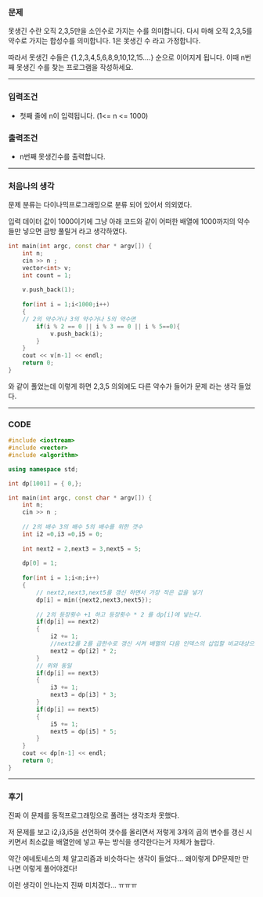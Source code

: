 ### 문제

못생긴 수란 오직 2,3,5만을 소인수로 가지는 수를 의미합니다. 다시 마해 오직 2,3,5를 약수로 가지는 합성수를 의미합니다. 1은 못생긴 수 라고 가정합니다.

따라서 못생긴 수들은 {1,2,3,4,5,6,8,9,10,12,15....} 순으로 이어지게 됩니다. 이때 n번째 못생긴 수를 찾는 프로그램을 작성하세요.


-------------------------------------------------------

### 입력조건 

* 첫째 줄에 n이 입력됩니다. (1<= n <= 1000)

### 출력조건

* n번째 못생긴수를 출력합니다.


---------------------------------------------------

### 처음나의 생각

문제 분류는 다이나믹프로그래밍으로 분류 되어 있어서 의외였다.

입력 데이터 값이 1000이기에 그냥 아래 코드와 같이 어떠한 배열에 1000까지의 약수들만 넣으면 금방 풀릴거 라고 생각하였다.

```C++
int main(int argc, const char * argv[]) {
    int n;
    cin >> n ;
    vector<int> v;
    int count = 1;
    
    v.push_back(1);
    
    for(int i = 1;i<1000;i++)
    {
    // 2의 약수거나 3의 약수거나 5의 약수면
        if(i % 2 == 0 || i % 3 == 0 || i % 5==0){
            v.push_back(i);
        }
    }
    cout << v[n-1] << endl;
    return 0;
}
```

와 같이 풀었는데 이렇게 하면 2,3,5 의외에도 다른 약수가 들어가 문제 라는 생각 들었다.

--------------------------------------------------------

### CODE

```C++
#include <iostream>
#include <vector>
#include <algorithm>

using namespace std;

int dp[1001] = { 0,};

int main(int argc, const char * argv[]) {
    int n;
    cin >> n ;
    
    // 2의 배수 3의 배수 5의 배수를 위한 갯수
    int i2 =0,i3 =0,i5 = 0;
  
    int next2 = 2,next3 = 3,next5 = 5;
    
    dp[0] = 1;
    
    for(int i = 1;i<n;i++)
    {
        // next2,next3,next5를 갱신 하면서 가장 작은 값을 넣기
        dp[i] = min({next2,next3,next5});
        
        // 2의 등장횟수 +1 하고 등장횟수 * 2 를 dp[i]에 넣는다.
        if(dp[i] == next2)
        {
            i2 += 1;
            //next2를 2를 곱한수로 갱신 시켜 배열의 다음 인덱스의 삽입할 비교대상으로 만든다.
            next2 = dp[i2] * 2;
        }
        // 위와 동일
        if(dp[i] == next3)
        {
            i3 += 1;
            next3 = dp[i3] * 3;
        }
        if(dp[i] == next5)
        {
            i5 += 1;
            next5 = dp[i5] * 5;
        }
    }
    cout << dp[n-1] << endl;
    return 0;
}
```

--------------------------------------------

### 후기

진짜 이 문제를 동적프로그래밍으로 풀려는 생각조차 못했다.

저 문제를 보고 i2,i3,i5을 선언하여 갯수를 올리면서 저렇게 3개의 곱의 변수를 갱신 시키면서 최소값을 배열안에 넣고 푸는 방식을 생각한다는거 자체가 놀랍다.

약간 에네토네스의 체 알고리즘과 비슷하다는 생각이 들었다... 왜이렇게 DP문제만 만나면 이렇게 풀어야겠다!

이런 생각이 안나는지 진짜 미치겠다... ㅠㅠㅠ

